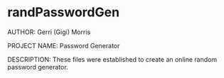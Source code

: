# randPasswordGen

AUTHOR: 
  Gerri (Gigi) Morris

PROJECT NAME: 
  Password Generator

DESCRIPTION:
  These files were established to create an online random password generator.
  
  

